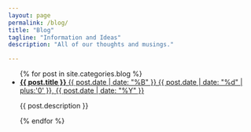 ```yaml
---
layout: page
permalink: /blog/
title: "Blog"
tagline: "Information and Ideas"
description: "All of our thoughts and musings."

---
```


<ul class="post-list">
{% for post in site.categories.blog %} 
  <li><article itemprop="blogPost" itemscope itemtype="http://schema.org/BlogPosting"><a href="{{ site.baseurl }}{{ post.url }}"><strong itemprop="name">{{ post.title }}</strong> <span class="entry-date"><time datetime="{{ post.date | date_to_xmlschema }}">{{ post.date | date: "%B" }} {{ post.date | date: "%d" | plus:'0' }}, {{ post.date | date: "%Y" }}</time></span></a><br/>
  <p>{{ post.description }}</p></article></li>
{% endfor %}
</ul>